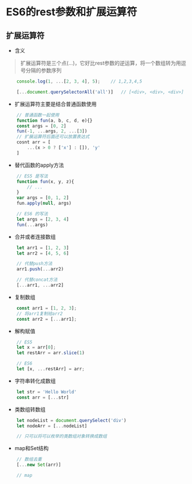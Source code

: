 
# ES6的rest参数和扩展运算符

## 扩展运算符

* 含义
> 扩展运算符是三个点(...)，它好比rest参数的逆运算，将一个数组转为用逗号分隔的参数序列

```javaScript
    console.log(1, ...[2, 3, 4], 5);    // 1,2,3,4,5

    [...document.querySelectorAll('all')]   // [<div>, <div>, <div>]
```

* 扩展运算符主要是结合普通函数使用

```JavaScript
    // 普通函数一起使用
    function fun(a, b, c, d, e){}
    const args = [0, 2]
    fun(-1, ...args, 2, ...[3])
    // 扩展运算符后面还可以放置表达式
    cosnt arr = [
        ...(x > 0 ? ['x'] : []), 'y'
    ]
```

* 替代函数的apply方法

```javaScript
    // ES5 是写法
    function fun(x, y, z){
        // ...
    }
    var args = [0, 1, 2]
    fun.apply(null, args)

    // ES6 的写法
    let args = [2, 3, 4]
    fun(...args)
```

* 合并或者连接数组

```javaScript
    let arr1 = [1, 2, 3]
    let arr2 = [4, 5, 6]

    // 代替push方法
    arr1.push(...arr2)

    // 代替concat方法
    [...arr1, ...arr2]
```

* 复制数组

```JavaScript
    const arr1 = [1, 2, 3];
    // 将arr1复制给arr2
    const arr2 = [...arr1];
```

* 解构赋值

```JavaScript
    // ES5
    let x = arr[0];
    let restArr = arr.slice(1)

    // ES6
    let [x, ...restArr] = arr;
```

* 字符串转化成数组

```javaScript
    let str = 'Hello World'
    const arr = [...str]
```

* 类数组转数组

```JavaScript
    let nodeList = document.querySelect('div')
    let nodeArr = [...nodeList]

    // 只可以将可以枚举的类数组对象转换成数组
```

* map和Set结构

```javaScript
    // 数组去重
    [...new Set(arr)]

    // map
```